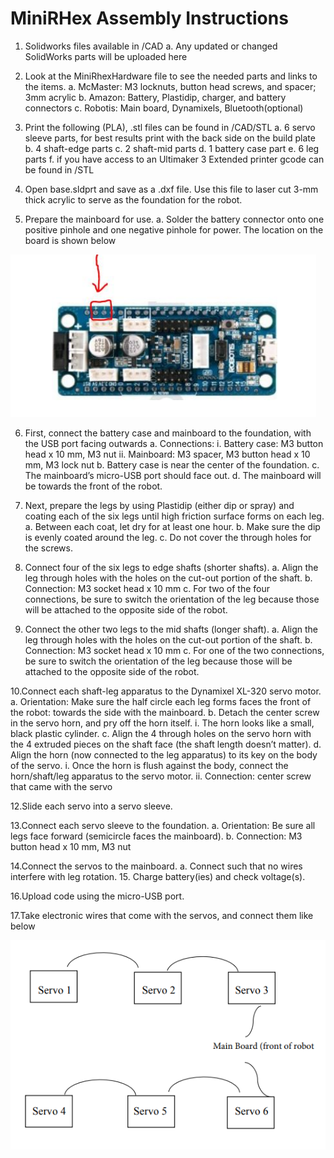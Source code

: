 # MiniRHex Assembly Instructions

1. Solidworks files available in /CAD
    a. Any updated or changed SolidWorks parts will be uploaded here
  
2. Look at the MiniRhexHardware file to see the needed parts and links to the items.
    a. McMaster: M3 locknuts, button head screws, and spacer; 3mm acrylic
    b. Amazon: Battery, Plastidip, charger, and battery connectors
    c. Robotis: Main board, Dynamixels, Bluetooth(optional)
  
3. Print the following (PLA), .stl files can be found in /CAD/STL
    a. 6 servo sleeve parts, for best results print with the back side on the build plate 
    b. 4 shaft-edge parts
    c. 2 shaft-mid parts 
    d. 1 battery case part 
    e. 6 leg parts
    f. if you have access to an Ultimaker 3 Extended printer gcode can be found in /STL 
  
4. Open base.sldprt and save as a .dxf file. Use this file to laser cut 3-mm thick acrylic to
serve as the foundation for the robot.

5. Prepare the mainboard for use.
  a. Solder the battery connector onto one positive pinhole and one negative pinhole
  for power. The location on the board is shown below
  
  ![Power pin location](Images/MiniRhex_power_pins.PNG)
  
6. First, connect the battery case and mainboard to the foundation, with the USB port facing outwards
  a. Connections:
    i. Battery case: M3 button head x 10 mm, M3 nut
    ii. Mainboard: M3 spacer, M3 button head x 10 mm, M3 lock nut
  b. Battery case is near the center of the foundation.
  c. The mainboard’s micro-USB port should face out.
  d. The mainboard will be towards the front of the robot.
  
7. Next, prepare the legs by using Plastidip (either dip or spray) and coating each of the six
legs until high friction surface forms on each leg.
  a. Between each coat, let dry for at least one hour.
  b. Make sure the dip is evenly coated around the leg.
  c. Do not cover the through holes for the screws.
  
8. Connect four of the six legs to edge shafts (shorter shafts).
  a. Align the leg through holes with the holes on the cut-out portion of the shaft.
  b. Connection: M3 socket head x 10 mm
  c. For two of the four connections, be sure to switch the orientation of the leg
  because those will be attached to the opposite side of the robot.
  
9. Connect the other two legs to the mid shafts (longer shaft).
  a. Align the leg through holes with the holes on the cut-out portion of the shaft.
  b. Connection: M3 socket head x 10 mm
  c. For one of the two connections, be sure to switch the orientation of the leg
  because those will be attached to the opposite side of the robot.
  
10.Connect each shaft-leg apparatus to the Dynamixel XL-320 servo motor.
  a. Orientation: Make sure the half circle each leg forms faces the front of the robot:
  towards the side with the mainboard.
  b. Detach the center screw in the servo horn, and pry off the horn itself.
    i. The horn looks like a small, black plastic cylinder.
  c. Align the 4 through holes on the servo horn with the 4 extruded pieces on the shaft
  face (the shaft length doesn’t matter).
  d. Align the horn (now connected to the leg apparatus) to its key on the body of the servo.
    i. Once the horn is flush against the body, connect the horn/shaft/leg apparatus
    to the servo motor.
    ii. Connection: center screw that came with the servo

12.Slide each servo into a servo sleeve.

13.Connect each servo sleeve to the foundation.
  a. Orientation: Be sure all legs face forward (semicircle faces the mainboard).
  b. Connection: M3 button head x 10 mm, M3 nut
  
14.Connect the servos to the mainboard.
  a. Connect such that no wires interfere with leg rotation.
15. Charge battery(ies) and check voltage(s).

16.Upload code using the micro-USB port.

17.Take electronic wires that come with the servos, and connect them like below

![wiring diagram](Images/MiniRhex_wiring_diagram.PNG)
 

